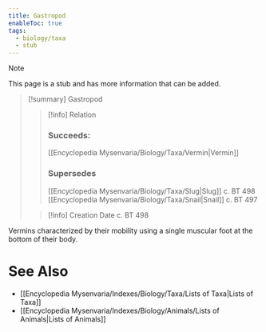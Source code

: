 ```yaml
---
title: Gastropod
enableToc: true
tags:
  - biology/taxa
  - stub
---
```


> [!note]
> This page is a stub and has more information that can be added.

> [!summary] Gastropod
> > [!info] Relation
> > ### Succeeds:
> > [[Encyclopedia Mysenvaria/Biology/Taxa/Vermin|Vermin]]
> > ### Supersedes 
> > [[Encyclopedia Mysenvaria/Biology/Taxa/Slug|Slug]] c. BT 498
> > [[Encyclopedia Mysenvaria/Biology/Taxa/Snail|Snail]] c. BT 497
>
> > [!info] Creation Date
> > c. BT 498

Vermins characterized by their mobility using a single muscular foot at the bottom of their body.

# See Also
- [[Encyclopedia Mysenvaria/Indexes/Biology/Taxa/Lists of Taxa|Lists of Taxa]]
- [[Encyclopedia Mysenvaria/Indexes/Biology/Animals/Lists of Animals|Lists of Animals]]
